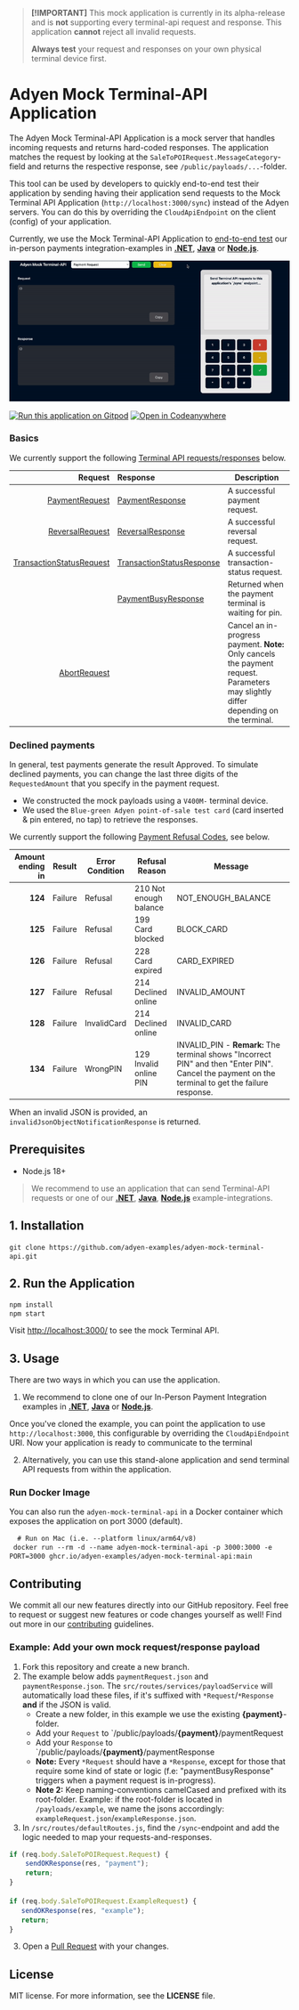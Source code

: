 > **[!IMPORTANT]** This mock application is currently in its alpha-release and is **not** supporting every terminal-api request and response. This application **cannot** reject all invalid requests.
> 
> **Always test** your request and responses on your own physical terminal device first. 

# Adyen Mock Terminal-API Application
The Adyen Mock Terminal-API Application is a mock server that handles incoming requests and returns hard-coded responses. The application matches the request by looking at the `SaleToPOIRequest.MessageCategory`-field and returns the respective response, see `/public/payloads/...`-folder.

This tool can be used by developers to quickly end-to-end test their application by sending having their application send requests to the Mock Terminal API Application (`http://localhost:3000/sync`) instead of the Adyen servers. You can do this by overriding the `CloudApiEndpoint` on the client (config) of your application.

Currently, we use the Mock Terminal-API Application to [end-to-end test](https://github.com/adyen-examples/adyen-testing-suite/tree/main/tests/in-person-payments) our in-person payments integration-examples in [**.NET**](https://github.com/adyen-examples/adyen-dotnet-online-payments/tree/main/in-person-payments-example), [**Java**](https://github.com/adyen-examples/adyen-java-spring-online-payments/tree/main/in-person-payments-example) or [**Node.js**](https://github.com/adyen-examples/adyen-node-online-payments/tree/main/in-person-payments-example).

![Demo Card Mock Terminal-API Application](public/images/demo-card-mock-terminal-api-application.gif)

[![Run this application on Gitpod](https://gitpod.io/button/open-in-gitpod.svg)](https://gitpod.io/#https://github.com/adyen-examples/adyen-mock-terminal-api)
[![Open in Codeanywhere](https://codeanywhere.com/img/open-in-codeanywhere-btn.svg)](https://app.codeanywhere.com/#https://github.com/adyen-examples/adyen-mock-terminal-api)

### Basics
We currently support the following [Terminal API requests/responses](https://docs.adyen.com/point-of-sale/design-your-integration/terminal-api/) below.


|                                                                                                                                                            Request | Response                                                                                                                                                             | Description                                                                                                                          |
|-------------------------------------------------------------------------------------------------------------------------------------------------------------------:|:---------------------------------------------------------------------------------------------------------------------------------------------------------------------|--------------------------------------------------------------------------------------------------------------------------------------|
|                     [PaymentRequest](https://docs.adyen.com/point-of-sale/design-your-integration/terminal-api/terminal-api-reference/#comadyennexopaymentrequest) | [PaymentResponse](https://docs.adyen.com/point-of-sale/design-your-integration/terminal-api/terminal-api-reference/#comadyennexopaymentresponse)                     | A successful payment request.                                                                                                        |
|                   [ReversalRequest](https://docs.adyen.com/point-of-sale/design-your-integration/terminal-api/terminal-api-reference/#comadyennexoreversalrequest) | [ReversalResponse](https://docs.adyen.com/point-of-sale/design-your-integration/terminal-api/terminal-api-reference/#comadyennexoreversalresponse)                   | A successful reversal request.                                                                                                       |
| [TransactionStatusRequest](https://docs.adyen.com/point-of-sale/design-your-integration/terminal-api/terminal-api-reference/#comadyennexotransactionstatusrequest) | [TransactionStatusResponse](https://docs.adyen.com/point-of-sale/design-your-integration/terminal-api/terminal-api-reference/#comadyennexotransactionstatusresponse) | A successful transaction-status request.                                                                                             |
|                                                                                                                                                                    | [PaymentBusyResponse](https://docs.adyen.com/point-of-sale/design-your-integration/terminal-api/terminal-api-reference/#comadyennexopaymentresponse)                 | Returned when the payment terminal is waiting for pin.                                                                               |
|                         [AbortRequest](https://docs.adyen.com/point-of-sale/design-your-integration/terminal-api/terminal-api-reference/#comadyennexoabortrequest) |                                                                                                                                                                      | Cancel an in-progress payment. **Note:** Only cancels the payment request. Parameters may slightly differ depending on the terminal. | 

### Declined payments
In general, test payments generate the result Approved. To simulate declined payments, you can change the last three digits of the `RequestedAmount` that you specify in the payment request.
- We constructed the mock payloads using a `V400M-` terminal device.
- We used the `Blue-green Adyen point-of-sale test card` (card inserted & pin entered, no tap) to retrieve the responses.

We currently support the following [Payment Refusal Codes](https://docs.adyen.com/point-of-sale/testing-pos-payments/test-card-v1/#testing-declines), see below.


|  Amount ending in | Result       | Error Condition | Refusal Reason         | Message                                                                                                                                            |
|------------------:|--------------|-----------------|------------------------|----------------------------------------------------------------------------------------------------------------------------------------------------|
|           **124** | Failure      | Refusal         | 210 Not enough balance | NOT_ENOUGH_BALANCE                                                                                                                                 |
|           **125** | Failure      | Refusal         | 199 Card blocked       | BLOCK_CARD                                                                                                                                         |
|           **126** | Failure      | Refusal         | 228 Card expired       | CARD_EXPIRED                                                                                                                                       |
|           **127** | Failure      | Refusal         | 214 Declined online    | INVALID_AMOUNT                                                                                                                                     |
|           **128** | Failure      | InvalidCard     | 214 Declined online    | INVALID_CARD                                                                                                                                       |
|           **134** | Failure      | WrongPIN        | 129 Invalid online PIN | INVALID_PIN - **Remark:** The terminal shows "Incorrect PIN" and then "Enter PIN". Cancel the payment on the terminal to get the failure response. |

When an invalid JSON is provided, an `invalidJsonObjectNotificationResponse` is returned.


## Prerequisites
- Node.js 18+ 

> We recommend to use an application that can send Terminal-API requests or one of our [**.NET**](https://github.com/adyen-examples/adyen-dotnet-online-payments/tree/main/in-person-payments-example), [**Java**](https://github.com/adyen-examples/adyen-java-spring-online-payments/tree/main/in-person-payments-example), [**Node.js**](https://github.com/adyen-examples/adyen-node-online-payments/tree/main/in-person-payments-example) example-integrations.

## 1. Installation

```
git clone https://github.com/adyen-examples/adyen-mock-terminal-api.git
```


## 2. Run the Application

```
npm install
npm start
```

Visit [http://localhost:3000/](http://localhost:3000/) to see the mock Terminal API.

## 3. Usage

There are two ways in which you can use the application.

1. We recommend to clone one of our In-Person Payment Integration examples in [**.NET**](https://github.com/adyen-examples/adyen-dotnet-online-payments/tree/main/in-person-payments-example), [**Java**](https://github.com/adyen-examples/adyen-java-spring-online-payments/tree/main/in-person-payments-example) or [**Node.js**](https://github.com/adyen-examples/adyen-node-online-payments/tree/main/in-person-payments-example).

Once you've cloned the example, you can point the application to use `http://localhost:3000`, this configurable by overriding the `CloudApiEndpoint` URI. Now your application is ready to communicate to the terminal


2. Alternatively, you can use this stand-alone application and send terminal API requests from within the application.


### Run Docker Image

You can also run the `adyen-mock-terminal-api` in a Docker container which exposes the application on port 3000 (default).


```
  # Run on Mac (i.e. --platform linux/arm64/v8)
 docker run --rm -d --name adyen-mock-terminal-api -p 3000:3000 -e PORT=3000 ghcr.io/adyen-examples/adyen-mock-terminal-api:main
```


## Contributing

We commit all our new features directly into our GitHub repository. Feel free to request or suggest new features or code changes yourself as well! Find out more in our [contributing](https://github.com/adyen-examples/.github/blob/main/CONTRIBUTING.md) guidelines.


### Example: Add your own mock request/response payload

1. Fork this repository and create a new branch.
2. The example below adds `paymentRequest.json` and `paymentResponse.json`. The `src/routes/services/payloadService` will automatically load these files, if it's suffixed with `*Request`/`*Response` **and** if the JSON is valid.
   - Create a new folder, in this example we use the existing **{payment}**-folder.
   - Add your `Request` to `/public/payloads/**{payment}**/paymentRequest
   - Add your `Response` to `/public/payloads/**{payment}**/paymentResponse
   - **Note:** Every `*Request` should have a `*Response`, except for those that require some kind of state or logic (f.e: "paymentBusyResponse" triggers when a payment request is in-progress).
   - **Note 2:** Keep naming-conventions camelCased and prefixed with its root-folder. Example: if the root-folder is located in `/payloads/example`, we name the jsons accordingly: `exampleRequest.json`/`exampleResponse.json`. 
3. In `/src/routes/defaultRoutes.js`, find the `/sync`-endpoint and add the logic needed to map your requests-and-responses.

```js
if (req.body.SaleToPOIRequest.Request) {
    sendOKResponse(res, "payment");
    return;
}

if (req.body.SaleToPOIRequest.ExampleRequest) {
   sendOKResponse(res, "example");
   return;
}
```
3. Open a [Pull Request](https://github.com/adyen-examples/adyen-mock-terminal-api/compare) with your changes.


## License

MIT license. For more information, see the **LICENSE** file.
